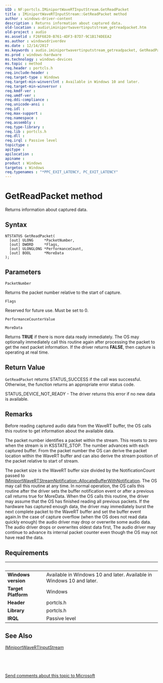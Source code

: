 ```yaml
---
UID : NF:portcls.IMiniportWaveRTInputStream.GetReadPacket
title : IMiniportWaveRTInputStream::GetReadPacket method
author : windows-driver-content
description : Returns information about captured data.
old-location : audio\iminiportwavertinputstream_getreadpacket.htm
old-project : audio
ms.assetid : F26F6820-B761-4DF3-B7D7-9C1B174DEEA2
ms.author : windowsdriverdev
ms.date : 12/14/2017
ms.keywords : audio.iminiportwavertinputstream_getreadpacket, GetReadPacket, portcls/IMiniportWaveRTInputStream::GetReadPacket, IMiniportWaveRTInputStream interface [Audio Devices], GetReadPacket method, IMiniportWaveRTInputStream, GetReadPacket method [Audio Devices], IMiniportWaveRTInputStream::GetReadPacket, GetReadPacket method [Audio Devices], IMiniportWaveRTInputStream interface
ms.prod : windows-hardware
ms.technology : windows-devices
ms.topic : method
req.header : portcls.h
req.include-header : 
req.target-type : Windows
req.target-min-winverclnt : Available in Windows 10 and later.
req.target-min-winversvr : 
req.kmdf-ver : 
req.umdf-ver : 
req.ddi-compliance : 
req.unicode-ansi : 
req.idl : 
req.max-support : 
req.namespace : 
req.assembly : 
req.type-library : 
req.lib : portcls.h
req.dll : 
req.irql : Passive level
topictype : 
apitype : 
apilocation : 
apiname : 
product : Windows
targetos : Windows
req.typenames : "*PPC_EXIT_LATENCY, PC_EXIT_LATENCY"
---
```



# GetReadPacket method
Returns information about captured data.

## Syntax

````
NTSTATUS GetReadPacket(
  [out] ULONG     *PacketNumber,
  [out] DWORD     *Flags,
  [out] ULONGLONG *PerformanceCount,
  [out] BOOL      *MoreData
);
````

## Parameters

`PacketNumber`

Returns the packet number relative to the start of capture.

`Flags`

Reserved for future use. Must be set to 0.

`PerformanceCounterValue`



`MoreData`

Returns <b>TRUE</b> if there is more data ready immediately. The OS may optionally immediately call this routine again after processing the packet to get the next packet information. If the driver returns <b>FALSE</b>, then capture is operating at real time.


## Return Value

<code>GetReadPacket</code> returns STATUS_SUCCESS if the call was successful. Otherwise, the function returns an appropriate error status code.

 STATUS_DEVICE_NOT_READY - The driver returns this error if no new data is available.

## Remarks

Before reading captured audio data from the WaveRT buffer, the OS calls this routine to get information about the available data. 


The packet number identifies a packet within the stream. This resets to zero when the stream is in KSSTATE_STOP. The number advances with each captured buffer. From the packet number the OS can derive the packet location within the WaveRT buffer and can also derive the stream position of the packet relative to start of stream. 


The packet size is the WaveRT buffer size divided by the NotificationCount passed to <a href="https://msdn.microsoft.com/library/windows/hardware/ff536740">IMiniportWaveRTStreamNotification::AllocateBufferWithNotification</a>. The OS may call this routine at any time. In normal operation, the OS calls this routine after the driver sets the buffer notification event or after a previous call returns true for MoreData. When the OS calls this routine, the driver may assume that the OS has finished reading all previous packets. If the hardware has captured enough data, the driver may immediately burst the next complete packet to the WaveRT buffer and set the buffer event again.In the case of capture overflow (when the OS does not read data quickly enough) the audio driver may drop or overwrite some audio data. The audio driver drops or overwrites oldest data first, The audio driver may continue to advance its internal packet counter even though the OS may not have read the data.

## Requirements
| &nbsp; | &nbsp; |
| ---- |:---- |
| **Windows version** | Available in Windows 10 and later. Available in Windows 10 and later. |
| **Target Platform** | Windows |
| **Header** | portcls.h |
| **Library** | portcls.h |
| **IRQL** | Passive level |

## See Also

<a href="..\portcls\nn-portcls-iminiportwavertinputstream.md">IMiniportWaveRTInputStream</a>

 

 

<a href="mailto:wsddocfb@microsoft.com?subject=Documentation%20feedback [audio\audio]:%20IMiniportWaveRTInputStream::GetReadPacket method%20 RELEASE:%20(12/14/2017)&amp;body=%0A%0APRIVACY STATEMENT%0A%0AWe use your feedback to improve the documentation. We don't use your email address for any other purpose, and we'll remove your email address from our system after the issue that you're reporting is fixed. While we're working to fix this issue, we might send you an email message to ask for more info. Later, we might also send you an email message to let you know that we've addressed your feedback.%0A%0AFor more info about Microsoft's privacy policy, see http://privacy.microsoft.com/en-us/default.aspx." title="Send comments about this topic to Microsoft">Send comments about this topic to Microsoft</a>